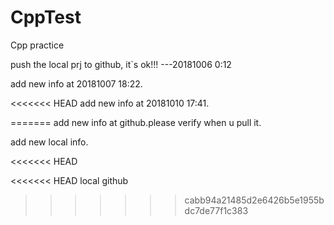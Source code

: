 # CppTest
Cpp practice

push the local prj to github, it`s ok!!!  ---20181006 0:12


add new info at 20181007 18:22.

<<<<<<< HEAD
add new info at 20181010 17:41.

=======
add new info at github.please verify when u pull it.

add new local info.

<<<<<<< HEAD

<<<<<<< HEAD
local
github
>>>>>>> cabb94a21485d2e6426b5e1955bdc7de77f1c383
